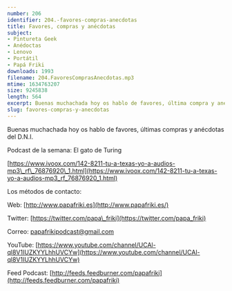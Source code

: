 ```yaml
---
number: 206
identifier: 204.-favores-compras-anecdotas
title: Favores, compras y anécdotas
subject:
- Pintureta Geek
- Anédoctas
- Lenovo
- Portátil
- Papá Friki
downloads: 1993
filename: 204.FavoresComprasAnecdotas.mp3
mtime: 1634763207
size: 9245838
length: 564
excerpt: Buenas muchachada hoy os hablo de favores, última compra y anécdotas del D.N.I.
slug: favores-compras-y-anecdotas
---
```

Buenas muchachada hoy os hablo de favores, últimas compras y anécdotas del D.N.I.

Podcast de la semana: El gato de Turing

[https://www.ivoox.com/142-8211-tu-a-texas-yo-a-audios-mp3\_rf\_76876920\_1.html](https://www.ivoox.com/142-8211-tu-a-texas-yo-a-audios-mp3_rf_76876920_1.html)

Los métodos de contacto:

Web: [http://www.papafriki.es](http://www.papafriki.es/)

Twitter: [https://twitter.com/papa\_friki](https://twitter.com/papa_friki)

Correo: [papafrikipodcast@gmail.com](https://archive.org/details/papafrikipodast@gmail.com)

YouTube: [https://www.youtube.com/channel/UCAl-ql8V1IUZKYYLhhUVCYw](https://www.youtube.com/channel/UCAl-ql8V1IUZKYYLhhUVCYw)

Feed Podcast: [http://feeds.feedburner.com/papafriki](http://feeds.feedburner.com/papafriki)